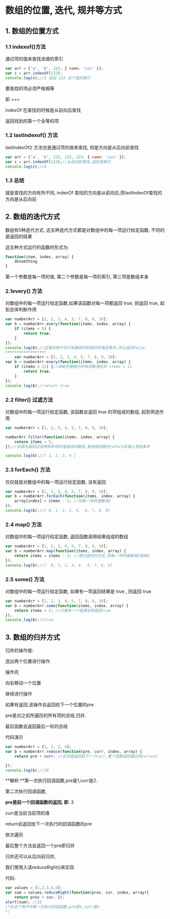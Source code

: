 # 数组的位置, 迭代, 规并等方式

## 1. 数组的位置方式



### 1.1 indexof()方法

通过项的值来查找该值的索引

```js
var arr = ['a', 'b', 123, { name: 'ccc' }];
var c = arr.indexOf(123);
console.log(c);//2 返回 123 这个值的索引
```

要查找的项必须严格相等

即 ===

indexOf 在查找的时候是从前向后查找

返回找到的第一个全等的项

### 1.2 lastIndexof() 方法

lastIndexOf() 方法也是通过项的值来查找, 但是方向是从后向前查找

```js
var arr = ['a', 'b', 123, 123, 123, { name: 'ccc' }];
var c = arr.indexOf(123);//从后向前查找,返回其索引
console.log(c);//4
```



### 1.3 总结

就是查找的方向有所不同, indexOf 查找的方向是从前向后,而lastIndexOf查找的方向是从后向前

## 2. 数组的迭代方式

数组有5种迭代方式, 这五种迭代方式都是对数组中的每一项运行给定函数, 不同的是返回的结果

这五种方式运行的函数的形式为:

```js
function(item, index, array) {
    dosomthing
}
```

第一个参数是每一项的值, 第二个参数是每一项的索引, 第三项是数组本身

### 2.1every() 方法

对数组中的每一项运行给定函数,如果该函数对每一项都返回 true, 则返回 true, 起到总体判断作用
```js
var numberArr = [1, 2, 3, 4, 5, 7, 8, 9, 10];
var b = numberArr.every(function(items, index, array) {
    if (items < 5) {
        return true;
    }
});
console.log(b);//这里的例子中只有数组中的前四项满足要求,所以返回false
******************
    var numberArr = [1, 2, 3, 4, 5, 7, 8, 9, 10];
var b = numberArr.every(function(items, index, array) {
    if (items < 11) {//讲条件替换为所有项都满足的 items < 11
        return true;
    }
});
console.log(b);//return true
```

### 2.2 filter() 过滤方法

对数组中的每一项运行给定函数, 该函数会返回 true 的项组成的数组, 起到筛选作用

```js
var numberArr = [1, 2, 3, 4, 5, 7, 8, 9, 10];

numberArr.filter(function(items, index, array) {
    return items < 5;
});//该语句返回过滤得到的项的值组成的数组,使用规则是在return后填入筛选条件

console.log(b);//[ 1, 2, 3, 4 ]
```



### 2.3 forEach() 方法

仅仅就是对数组中的每一项运行给定函数, 没有返回

```js
var numberArr = [1, 2, 3, 4, 5, 7, 8, 9, 10];
var b = numberArr.forEach(function(items, index, array) {
    array[index] = items - 1; //将每一项的值都减1
});
console.log(b);//[ 0, 1, 2, 3, 4,  6, 7, 8, 9]
```



### 2.4 map() 方法

对数组中的每一项运行给定函数, 返回函数调用结果组成的数组

```js
var numberArr = [1, 2, 3, 4, 5, 7, 8, 9, 10];
var b = numberArr.map(function(items, index, array) {
    return items = items - 1; //通过返回的方式,将每一项的值都减1赋给b
});
console.log(b);//[  0, 1, 2, 3, 4,  6, 7, 8, 9]
```

### 2.5 some() 方法

对数组中的每一项运行给定函数, 如果有一项返回结果是 true , 则返回 true

```js
var numberArr = [1, 2, 3, 4, 5, 7, 8, 9, 10];
var b = numberArr.some(function(items, index, array) {
    return items > 2; //只要有一个值满足则返回true
});
console.log(b);//true
```



## 3. 数组的归并方式

归并的操作是:

选出两个位置进行操作.

操作完

向右移动一个位置

继续进行操作

如果有返回,该操作会返回给下一个位置的pre

pre是对之前所遍历的所有项的总结,归并.

最后函数会返回最后一轮的总结

代码演示

```js
var numberArr = [1, 2, 3, 4];
var b = numberArr.reduce(function(pre, curr, index, array) {
    return pre + curr; //会将值返回给下一个curr,整个函数返回最后的current

});
console.log(b);//10
```

**解析:**第一次执行回调函数,pre是1,curr是2.

第二次执行回调函数,

**pre是前一个回调函数的返回, 即**: 3

curr是当前当前项的值

return会返回给下一次执行的回调函数的pre

依次遍历

最后整个方法会返回一个pre即归并

归并还可以从后向前归并,

我们使用入读reduceRight()来实现

代码:

```js
var values = [1,2,3,4,5]; 
var sum = values.reduceRight(function(prev, cur, index, array){
    return prev + cur; }); 
alert(sum); //15 
/*在这个例子中第一次执行回调函数,pre是5,curr是4
*/
```
















